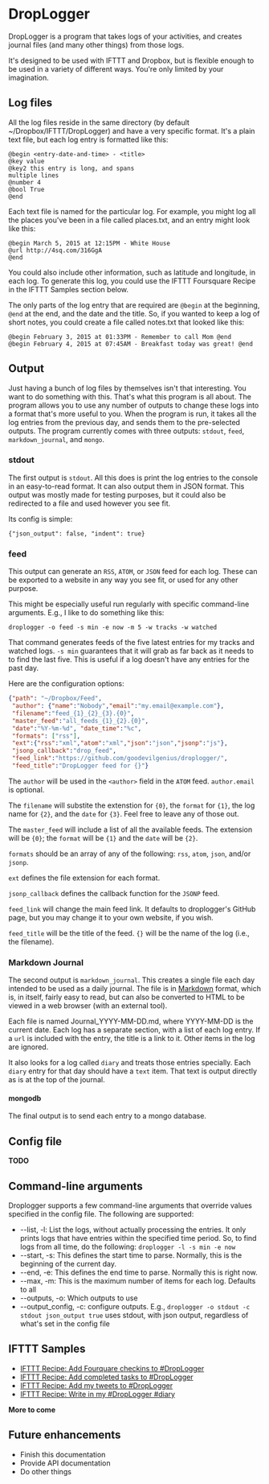 # DropLogger

DropLogger is a program that takes logs of your activities, and creates journal
files (and many other things) from those logs.

It's designed to be used with IFTTT and Dropbox, but is flexible enough to be
used in a variety of different ways. You're only limited by your imagination.

## Log files

All the log files reside in the same directory (by default
~/Dropbox/IFTTT/DropLogger) and have a very specific format. It's a plain text
file, but each log entry is formatted like this:

    @begin <entry-date-and-time> - <title>
	@key value
	@key2 this entry is long, and spans
	multiple lines
	@number 4
	@bool True
	@end

Each text file is named for the particular log. For example, you might log all
the places you've been in a file called places.txt, and an entry might look like
this: 

    @begin March 5, 2015 at 12:15PM - White House
	@url http://4sq.com/316GgA
	@end

You could also include other information, such as latitude and longitude, in
each log. To generate this log, you could use the IFTTT Foursquare Recipe in the
IFTTT Samples section below.

The only parts of the log entry that are required are `@begin` at the beginning,
`@end` at the end, and the date and the title. So, if you wanted to keep a log
of short notes, you could create a file called notes.txt that looked like this:

    @begin February 3, 2015 at 01:33PM - Remember to call Mom @end
	@begin February 4, 2015 at 07:45AM - Breakfast today was great! @end

## Output

Just having a bunch of log files by themselves isn't that interesting. You want
to do something with this. That's what this program is all about. The program
allows you to use any number of outputs to change these logs into a format
that's more useful to you. When the program is run, it takes all the log entries
from the previous day, and sends them to the pre-selected outputs. The program
currently comes with three outputs: `stdout`, `feed`, `markdown_journal`, and
`mongo`.

### stdout

The first output is `stdout`. All this does is print the log entries to the
console in an easy-to-read format. It can also output them in JSON format. This
output was mostly made for testing purposes, but it could also be redirected to
a file and used however you see fit.

Its config is simple:

    {"json_output": false, "indent": true}

### feed

This output can generate an `RSS`, `ATOM`, or `JSON` feed for each log. These
can be exported to a website in any way you see fit, or used for any other
purpose.

This might be especially useful run regularly with specific command-line
arguments. E.g., I like to do something like this:

    droplogger -o feed -s min -e now -m 5 -w tracks -w watched

That command generates feeds of the five latest entries for my tracks and
watched logs. `-s min` guarantees that it will grab as far back as it needs to
to find the last five. This is useful if a log doesn't have any entries for the
past day.

Here are the configuration options:

```json
{"path": "~/Dropbox/Feed",
 "author": {"name":"Nobody","email":"my.email@example.com"},
 "filename":"feed_{1}_{2}_{3}.{0}",
 "master_feed":"all_feeds_{1}_{2}.{0}",
 "date":"%Y-%m-%d", "date_time":"%c",
 "formats": ["rss"],
 "ext":{"rss":"xml","atom":"xml","json":"json","jsonp":"js"},
 "jsonp_callback":"drop_feed",
 "feed_link":"https://github.com/goodevilgenius/droplogger/",
 "feed_title":"DropLogger feed for {}"}
```

The `author` will be used in the `<author>` field in the `ATOM`
feed. `author.email` is optional.

The `filename` will substite the extenstion for `{0}`, the `format` for `{1}`,
the log name for `{2}`, and the `date` for `{3}`. Feel free to leave any of
those out.

The `master_feed` will include a list of all the available feeds. The extension
will be `{0}`; the `format` will be `{1}` and the `date` will be `{2}`.

`formats` should be an array of any of the following: `rss`, `atom`, `json`,
and/or `jsonp`.

`ext` defines the file extension for each format.

`jsonp_callback` defines the callback function for the `JSONP` feed.

`feed_link` will change the main feed link. It defaults to droplogger's GitHub
page, but you may change it to your own website, if you wish.

`feed_title` will be the title of the feed. `{}` will be the name of the log
(i.e., the filename).

### Markdown Journal

The second output is `markdown_journal`. This creates a single file each day
intended to be used as a daily journal. The file is in [Markdown][md] format,
which is, in itself, fairly easy to read, but can also be converted to HTML to
be viewed in a web browser (with an external tool).

Each file is named Journal_YYYY-MM-DD.md, where YYYY-MM-DD is the current
date. Each log has a separate section, with a list of each log entry. If a `url`
is included with the entry, the title is a link to it. Other items in the log
are ignored.

It also looks for a log called `diary` and treats those entries specially. Each
`diary` entry for that day should have a `text` item. That text is output
directly as is at the top of the journal.

[md]: http://daringfireball.net/projects/markdown/syntax

#### mongodb

The final output is to send each entry to a mongo database. 

## Config file

**TODO**

## Command-line arguments

Droplogger supports a few command-line arguments that override values specified
in the config file. The following are supported:

* --list, -l: List the logs, without actually processing the entries. It only
	prints logs that have entries within the specified time period. So, to find
	logs from all time, do the following: `droplogger -l -s min -e now`
* --start, -s: This defines the start time to parse. Normally, this is the
	beginning of the current day.
* --end, -e: This defines the end time to parse. Normally this is right now.
* --max, -m: This is the maximum number of items for each log. Defaults to all
* --outputs, -o: Which outputs to use
* --output_config, -c: configure outputs. E.g., `droplogger -o stdout -c stdout json_output true`
	uses stdout, with json output, regardless of what's set in the config file

## IFTTT Samples

* [IFTTT Recipe: Add Fourquare checkins to #DropLogger](https://ifttt.com/view_embed_recipe/267058-add-checkins-to-droplogger)
* [IFTTT Recipe: Add completed tasks to #DropLogger](https://ifttt.com/recipes/397512-add-completed-tasks-to-droplogger)
* [IFTTT Recipe: Add my tweets to #DropLogger](https://ifttt.com/recipes/397513-add-my-tweets-to-droplogger)
* [IFTTT Recipe: Write in my #DropLogger #diary](https://ifttt.com/recipes/397514-write-in-my-droplogger-diary)

**More to come**

## Future enhancements

* Finish this documentation
* Provide API documentation
* Do other things
